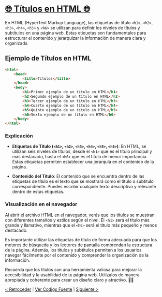 # [🌐 Títulos en HTML 🌐](https://github.com/YonRasgg/Curso-de-Python-Desde-Cero/blob/main/13.HTML/4.EncabezadosTitulos.html)

En HTML (HyperText Markup Language), las etiquetas de título `<h1>`, `<h2>`, `<h3>`, `<h4>`, `<h5>` y `<h6>` se utilizan para definir los niveles de títulos y subtítulos en una página web. Estas etiquetas son fundamentales para estructurar el contenido y jerarquizar la información de manera clara y organizada.

## Ejemplo de Títulos en HTML

```html
<html>
    <head>
        <title>Títulos</title>
    </head>
    <body>
        <h1>Primer ejemplo de un título en HTML</h1>
        <h2>Segundo ejemplo de un título en HTML</h2>   
        <h3>Tercer ejemplo de un título en HTML</h3>    
        <h4>Cuarto ejemplo de un título en HTML</h4>    
        <h5>Quinto ejemplo de un título en HTML</h5>    
        <h6>Sexto ejemplo de un título en HTML</h6> 
    </body>
</html>
```

### **Explicación**

- **Etiquetas de Título (`<h1>`, `<h2>`, `<h3>`, `<h4>`, `<h5>`, `<h6>`)**: En HTML, se utilizan seis niveles de títulos, desde el `<h1>` que es el título principal y más destacado, hasta el `<h6>` que es el título de menor importancia. Estas etiquetas permiten establecer una jerarquía en el contenido de la página.

- **Contenido del Título**: El contenido que se encuentra dentro de las etiquetas de título es el texto que se mostrará como el título o subtítulo correspondiente. Puedes escribir cualquier texto descriptivo y relevante dentro de estas etiquetas.

### **Visualización en el navegador**

Al abrir el archivo HTML en el navegador, verás que los títulos se muestran con diferentes tamaños y estilos según el nivel. El `<h1>` será el título más grande y llamativo, mientras que el `<h6>` será el título más pequeño y menos destacado.

Es importante utilizar las etiquetas de título de forma adecuada para que los motores de búsqueda y los lectores de pantalla comprendan la estructura de la página. Además, los títulos y subtítulos permiten a los usuarios navegar fácilmente por el contenido y comprender la organización de la información.

Recuerda que los títulos son una herramienta valiosa para mejorar la accesibilidad y la usabilidad de tu página web. Utilízalos de manera apropiada y coherente para crear un diseño claro y atractivo. 📝🌐

[< Retroceder](https://github.com/YonRasgg/Curso-de-Python-Desde-Cero/blob/main/13.HTML/3.Vi%C3%B1eta%2Cp%2CParrafos.md) | [Ver Codigo Fuente](https://github.com/YonRasgg/Curso-de-Python-Desde-Cero/blob/main/13.HTML/4.EncabezadosTitulos.html) | [Siguiente >](https://github.com/YonRasgg/Curso-de-Python-Desde-Cero/blob/main/13.HTML/5.FormatoTexto.md)
